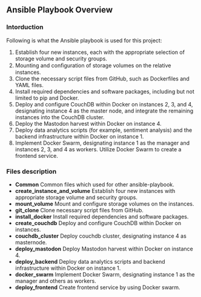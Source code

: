 ## Ansible Playbook Overview

### Intorduction

Following is what the Ansible playbook is used for this project:

1. Establish four new instances, each with the appropriate selection of storage volume and security groups.
2. Mounting and conﬁguration of storage volumes on the relative instances.
3. Clone the necessary script files from GitHub, such as Dockerfiles and YAML files.
4. Install required dependencies and software packages, including but not limited to pip and Docker.
5. Deploy and configure CouchDB within Docker on instances 2, 3, and 4, designating instance 4 as the master node, and integrate the remaining instances into the CouchDB cluster.
6. Deploy the Mastodon harvest within Docker on instance 4.
7. Deploy data analytics scripts (for example, sentiment analysis) and the backend infrastructure within Docker on instance 1.
8. Implement Docker Swarm, designating instance 1 as the manager and instances 2, 3, and 4 as workers. Utilize Docker Swarm to create a frontend service.


### Files description

- **Common** Common files which used for other ansible-playbook.
- **create_instance_and_volume** Establish four new instances with appropriate storage volume and security groups.
- **mount_volume** Mount and configure storage volumes on the instances.
- **git_clone** Clone necessary script files from GitHub.
- **install_docker** Install required dependencies and software packages.
- **create_couchdb** Deploy and configure CouchDB within Docker on instances.
- **couchdb_cluster** Deploy couchdb cluster, designating instance 4 as masternode.
- **deploy_mastodon** Deploy Mastodon harvest within Docker on instance 4.
- **deploy_backend** Deploy data analytics scripts and backend infrastructure within Docker on instance 1.
- **docker_swarm** Implement Docker Swarm, designating instance 1 as the manager and others as workers.
- **deploy_frontend** Create frontend service by using Docker swarm.

